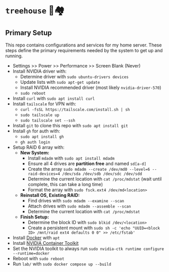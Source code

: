 # `treehouse` 🌳🏘️

## Primary Setup

This repo contains configurations and services for my home server.
These steps define the primary requirements needed by the system
to get up and running.

- Settings >> Power >> Performance >> Screen Blank (Never)
- Install NVIDIA driver with:
  - Determine driver with `sudo ubuntu-drivers devices`
  - Update lists with `sudo apt-get update`
  - Install NVIDIA recommended driver (most likely `nvidia-driver-570`)
  - `sudo reboot`
- Install `curl` with `sudo apt install curl`
- Install `tailscale` for VPN with:
  - `curl -fsSL https://tailscale.com/install.sh | sh`
  - `sudo tailscale up`
  - `sudo tailscale set --ssh`
- Install `git` to clone this repo with `sudo apt install git`
- Install `gh` for auth with:
  - `sudo apt install gh`
  - `gh auth login`
- Setup RAID 6 array with:
  - **New System:**
    - Install `mdadm` with `sudo apt install mdadm`
    - Ensure all 4 drives are **partition free** and named `sd[a-d]`
    - Create the array `sudo mdadm --create /dev/md0 --level=6 --raid-devices=4 /dev/sda /dev/sdb /dev/sdc /dev/sdd`
    - Determine the current location with `cat /proc/mdstat` (wait until complete, this can take a long time)
    - Format the array with `sudo fsck.ext4 /dev/md<location>`
  - **Reinstall OS, Existing RAID:**
    - Find drives with `sudo mdadm --examine --scan`
    - Attach drives with `sudo mdadm --assemble --scan`
    - Determine the current location with `cat /proc/mdstat`
  - **Finish Setup:**
    - Determine the block ID with `sudo blkid /dev/<location>`
    - Create a persistent mount with `sudo sh -c 'echo "UUID=<block ID> /mnt/raid ext4 defaults 0 0" >> /etc/fstab'`
- Install [Docker](https://docs.docker.com/desktop/setup/install/linux/ubuntu/) with `apt`
- Install [NVIDIA Container Toolkit](https://docs.nvidia.com/datacenter/cloud-native/container-toolkit/latest/install-guide.html)
- Set the NVIDIA toolkit to always run `sudo nvidia-ctk runtime configure --runtime=docker`
- Reboot with `sudo reboot`
- Run `lab/` with `sudo docker compose up --build`
